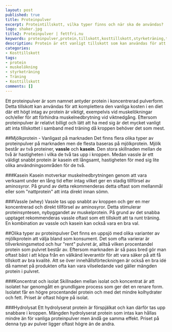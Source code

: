 ```yaml
---
layout: post
published: true
title: Proteinpulver
excerpt: Proteintillskott, vilka typer finns och när ska de användas?
logo: shaker.jpg
title2: Proteinpulver | fettfri.nu
keywords: proteinpulver,protein,tillskott,kosttillskott,styrketräning,träning,kost,muskelökning
description: Protein är ett vanligt tillskott som kan användas för att komplettera kost och ett aktivt liv.
categories:
- Kosttillskott
tags:
- protein
- muskelökning
- styrketräning
- Träning
- Kosttillskott
comments: []
---
```

<p class="lead">
Ett proteinpulver är som namnet antyder protein i koncentrerad pulverform. Detta tillskott kan användas för att komplettera den vanliga kosten i en diet där ett högt intag av protein är viktigt, exempelvis vid muskelökningar och/eller för att förhindra muskelnedbrytning vid viktnedgång. Eftersom proteinpulver är relativt billigt och lätt att ha med sig är det mycket vanligt att inta tillskottet i samband med träning då kroppen behöver det som mest.
</p>

##Mjölkprotein - Vanligast på marknaden
Det finns flera olika typer av proteinpulver på marknaden men de flesta baseras på mjölkprotein. Mjölk består av två proteiner, <strong>vassle</strong> och <strong>kasein</strong>. Den stora skillnaden mellan de två är hastigheten i vilka de två tas upp i kroppen. Medan vassle är ett väldigt snabbt protein är kasein ett långsamt, hastigheten för med sig lite olika användningsområden för de två.

###Kasein
Kasein motverkar muskelnedbrytningen genom att vara verksamt under en lång tid efter intag vilket ger en stadig tillförsel av aminosyror. På grund av detta rekommenderas detta oftast som mellanmål eller som "nattprotein" att inta direkt innan sömn.

###Vassle (whey)
Vassle tas upp snabbt av kroppen och ger en mer koncentrerad och direkt tillförsel av aminosyror. Detta stimulerar proteinsyntesen, nybyggandet av muskelprotein. På grund av det snabba upptaget rekommenderas vassle oftast som ett tillskott att ta runt träning. En kombination av vassle och kasein kan också vara en bra val.

<div style="float:right;margin-left:10px;">
<script type="text/javascript"><!--
google_ad_client = "ca-pub-2791399157979138";
/* 300x250, skapad 2009-11-09 */
google_ad_slot = "4497886166";
google_ad_width = 300;
google_ad_height = 250;
//-->
</script>
<script type="text/javascript"
src="http://pagead2.googlesyndication.com/pagead/show_ads.js">
</script>
</div>

##Olika typer av proteinpulver
Det finns en uppsjö med olika varianter av mjölkprotein att välja bland som konsument. Det som ofta varierar är tillverkningsmetod och hur "rent" pulvret är, alltså vilken procentandel protein som pulvret består av. Eftersom marknaden är så pass bred gör man oftast bäst i att köpa från en välkänd leverantör för att vara säker på att få tillskott av bra kvalité. Att se över innehållsförteckningen är också en bra idé då namnet på produkten ofta kan vara vilseledande vad gäller mängden protein i pulvret.

###Koncentrat och isolat
Skillnaden mellan isolat och koncentrat är att isolatet har genomgått en grundligare process som ger det en renare form. Isolatet får en högre procentandel protein och med det mindre kolhydrater och fett. Priset är oftast högre på isolat.

###Hydrolysat
Ett hydrolyserat protein är förspjälkat och kan därför tas upp snabbare i kroppen. Mängden hydrolyserat protein som intas kan hållas mindre än för vanliga proteinpulver men ändå ge samma effekt. Priset på denna typ av pulver ligger oftast högre än de andra.
